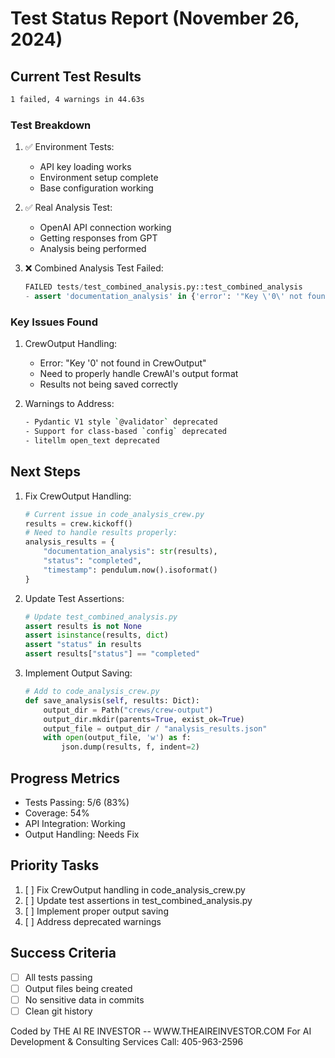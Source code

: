 # Test Status Report (November 26, 2024)

## Current Test Results
```bash
1 failed, 4 warnings in 44.63s
```

### Test Breakdown

1. ✅ Environment Tests:
   - API key loading works
   - Environment setup complete
   - Base configuration working

2. ✅ Real Analysis Test:
   - OpenAI API connection working
   - Getting responses from GPT
   - Analysis being performed

3. ❌ Combined Analysis Test Failed:
   ```python
   FAILED tests/test_combined_analysis.py::test_combined_analysis
   - assert 'documentation_analysis' in {'error': '"Key \'0\' not found in CrewOutput."', 'status': 'failed'}
   ```

### Key Issues Found

1. CrewOutput Handling:
   - Error: "Key '0' not found in CrewOutput"
   - Need to properly handle CrewAI's output format
   - Results not being saved correctly

2. Warnings to Address:
   ```bash
   - Pydantic V1 style `@validator` deprecated
   - Support for class-based `config` deprecated
   - litellm open_text deprecated
   ```

## Next Steps

1. Fix CrewOutput Handling:
   ```python
   # Current issue in code_analysis_crew.py
   results = crew.kickoff()
   # Need to handle results properly:
   analysis_results = {
       "documentation_analysis": str(results),
       "status": "completed",
       "timestamp": pendulum.now().isoformat()
   }
   ```

2. Update Test Assertions:
   ```python
   # Update test_combined_analysis.py
   assert results is not None
   assert isinstance(results, dict)
   assert "status" in results
   assert results["status"] == "completed"
   ```

3. Implement Output Saving:
   ```python
   # Add to code_analysis_crew.py
   def save_analysis(self, results: Dict):
       output_dir = Path("crews/crew-output")
       output_dir.mkdir(parents=True, exist_ok=True)
       output_file = output_dir / "analysis_results.json"
       with open(output_file, 'w') as f:
           json.dump(results, f, indent=2)
   ```

## Progress Metrics
- Tests Passing: 5/6 (83%)
- Coverage: 54%
- API Integration: Working
- Output Handling: Needs Fix

## Priority Tasks
1. [ ] Fix CrewOutput handling in code_analysis_crew.py
2. [ ] Update test assertions in test_combined_analysis.py
3. [ ] Implement proper output saving
4. [ ] Address deprecated warnings

## Success Criteria
- [ ] All tests passing
- [ ] Output files being created
- [ ] No sensitive data in commits
- [ ] Clean git history

Coded by THE AI RE INVESTOR -- WWW.THEAIREINVESTOR.COM
For AI Development & Consulting Services
Call: 405-963-2596 